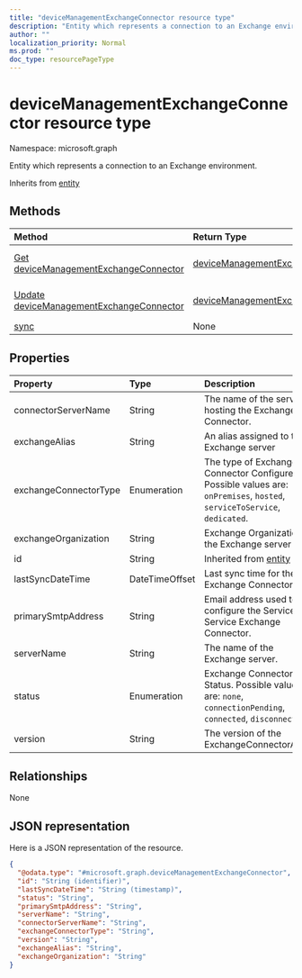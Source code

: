 ```yaml
---
title: "deviceManagementExchangeConnector resource type"
description: "Entity which represents a connection to an Exchange environment."
author: ""
localization_priority: Normal
ms.prod: ""
doc_type: resourcePageType
---
```


# deviceManagementExchangeConnector resource type


Namespace: microsoft.graph

Entity which represents a connection to an Exchange environment.


Inherits from [entity](../resources/entity.md)

## Methods
|Method|Return Type|Description|
|:---|:---|:---|
|[Get deviceManagementExchangeConnector](../api/devicemanagementexchangeconnector-get.md)|[deviceManagementExchangeConnector](../resources/devicemanagementexchangeconnector.md)|Read properties and relationships of the [deviceManagementExchangeConnector](../resources/devicemanagementexchangeconnector.md) object.|
|[Update deviceManagementExchangeConnector](../api/devicemanagementexchangeconnector-update.md)|[deviceManagementExchangeConnector](../resources/devicemanagementexchangeconnector.md)|Update the properties of a [deviceManagementExchangeConnector](../resources/devicemanagementexchangeconnector.md) object.|
|[sync](../api/devicemanagementexchangeconnector-sync.md)|None||

## Properties
|Property|Type|Description|
|:---|:---|:---|
|connectorServerName|String|The name of the server hosting the Exchange Connector.|
|exchangeAlias|String|An alias assigned to the Exchange server|
|exchangeConnectorType|Enumeration|The type of Exchange Connector Configured. Possible values are: `onPremises`, `hosted`, `serviceToService`, `dedicated`.|
|exchangeOrganization|String|Exchange Organization to the Exchange server|
|id|String| Inherited from [entity](../resources/entity.md)|
|lastSyncDateTime|DateTimeOffset|Last sync time for the Exchange Connector|
|primarySmtpAddress|String|Email address used to configure the Service To Service Exchange Connector.|
|serverName|String|The name of the Exchange server.|
|status|Enumeration|Exchange Connector Status. Possible values are: `none`, `connectionPending`, `connected`, `disconnected`.|
|version|String|The version of the ExchangeConnectorAgent|

## Relationships
None

## JSON representation
Here is a JSON representation of the resource.
<!-- {
  "blockType": "resource",
  "keyProperty": "id",
  "@odata.type": "microsoft.graph.deviceManagementExchangeConnector",
  "baseType": "microsoft.graph.entity",
  "openType": false
}
-->
``` json
{
  "@odata.type": "#microsoft.graph.deviceManagementExchangeConnector",
  "id": "String (identifier)",
  "lastSyncDateTime": "String (timestamp)",
  "status": "String",
  "primarySmtpAddress": "String",
  "serverName": "String",
  "connectorServerName": "String",
  "exchangeConnectorType": "String",
  "version": "String",
  "exchangeAlias": "String",
  "exchangeOrganization": "String"
}
```

